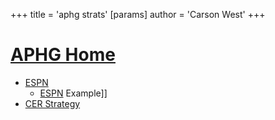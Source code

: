 +++
 title = 'aphg strats'
[params]
	author = 'Carson West'
+++
# [APHG Home](./../aphg-home/)


- [ESPN](./../espn/)
	- [ESPN](./../espn/) Example]]
- [CER Strategy](./../cer-strategy/)

